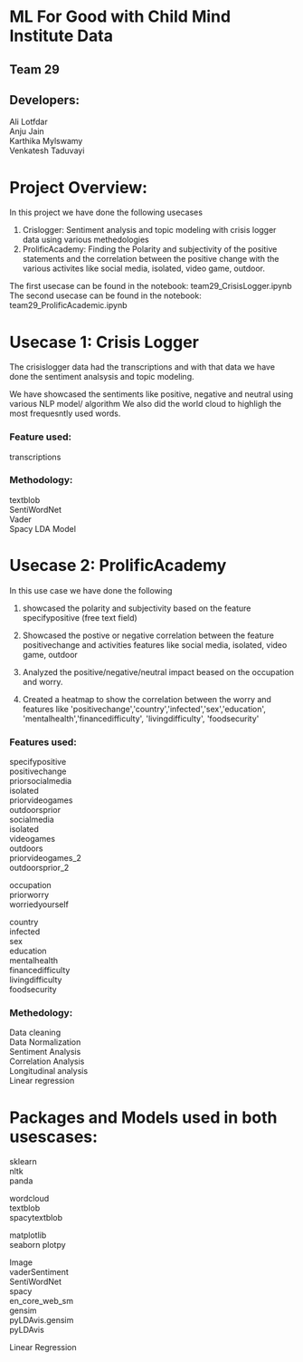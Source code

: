 
# ML For Good with Child Mind Institute Data

## Team 29

## Developers:
Ali Lotfdar  
Anju Jain  
Karthika Mylswamy   
Venkatesh Taduvayi   

# Project Overview:

In this project we have done the following usecases  

1. Crislogger: Sentiment analysis and topic modeling with crisis logger data using various methedologies 
2. ProlificAcademy: Finding the Polarity and subjectivity of the positive statements and the correlation between the positive change with the various activites like social media, isolated, video game, outdoor. 

The first usecase can be found in the notebook: team29_CrisisLogger.ipynb  
The second usecase can be found in the notebook: team29_ProlificAcademic.ipynb   

# Usecase 1: Crisis Logger
The crisislogger data had the transcriptions and with that data we have done the sentiment analsysis and topic modeling. 

We have showcased the sentiments like positive, negative and neutral using various NLP model/ algorithm
We also did the world cloud to highligh the most frequesntly used words. 

### Feature used:
transcriptions 

### Methodology:
textblob   
SentiWordNet   
Vader   
Spacy 
LDA Model 

# Usecase 2: ProlificAcademy

In this use case we have done the following 

1. showcased the polarity and subjectivity based on the feature specifypositive (free text field)

2. Showcased the postive or negative correlation between the feature positivechange and activities features like social media, isolated, video game, outdoor

3. Analyzed the positive/negative/neutral impact beased on the occupation and worry. 

4. Created a heatmap to show the correlation between the worry and features like 'positivechange','country','infected','sex','education', 'mentalhealth','financedifficulty', 'livingdifficulty', 'foodsecurity'


### Features used:
specifypositive  
positivechange    
priorsocialmedia  
isolated   
priorvideogames   
outdoorsprior  
socialmedia   
isolated  
videogames  
outdoors  
priorvideogames_2  
outdoorsprior_2  

occupation  
priorworry  
worriedyourself  

country   
infected  
sex  
education  
mentalhealth  
financedifficulty  
livingdifficulty   
foodsecurity  

### Methedology:
Data cleaning  
Data Normalization   
Sentiment Analysis  
Correlation Analysis  
Longitudinal analysis  
Linear regression   




# Packages and Models used in both usescases:
sklearn   
nltk   
panda  

wordcloud  
textblob   
spacytextblob   

matplotlib   
seaborn 
plotpy   

Image   
vaderSentiment   
SentiWordNet   
spacy   
en_core_web_sm    
gensim   
pyLDAvis.gensim   
pyLDAvis   

Linear Regression    













